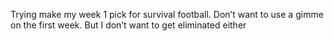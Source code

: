 <!--
id: 180104475
link: http://kevinisom.info/post/180104475/trying-make-my-week-1-pick-for-survival-football
slug: trying-make-my-week-1-pick-for-survival-football
date: Sat Sep 05 2009 15:24:55 GMT+1200 (NZST)
raw: {"blog_name":"kevinisom","id":180104475,"post_url":"http://kevinisom.info/post/180104475/trying-make-my-week-1-pick-for-survival-football","slug":"trying-make-my-week-1-pick-for-survival-football","type":"text","date":"2009-09-05 03:24:55 GMT","timestamp":1252121095,"state":"published","format":"html","reblog_key":"H7P2DmPt","tags":[],"short_url":"http://tmblr.co/Zw68YyAl2qR","highlighted":[],"feed_item":"http://twitter.com/kev_nz/statuses/3765193913","from_feed_id":"650289","note_count":0,"title":null,"body":"<p>Trying make my week 1 pick for survival football. Don&#8217;t want to use a gimme on the first week. But I don&#8217;t want to get eliminated either</p>"}
publish: 2009-09-05
tags: 
title: null
-->


Trying make my week 1 pick for survival football. Don’t want to use a
gimme on the first week. But I don’t want to get eliminated either


